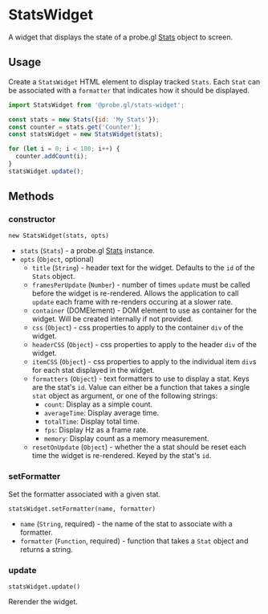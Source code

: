 # StatsWidget

A widget that displays the state of a probe.gl [Stats](/docs/api-reference/log/stats.md) object to screen.

## Usage

Create a `StatsWidget` HTML element to display tracked `Stats`. Each `Stat` can
be associated with a `formatter` that indicates how it should be displayed.

```js
import StatsWidget from '@probe.gl/stats-widget';

const stats = new Stats({id: 'My Stats'});
const counter = stats.get('Counter');
const statsWidget = new StatsWidget(stats);

for (let i = 0; i < 100; i++) {
  counter.addCount(i);
}
statsWidget.update();
```

## Methods

### constructor

`new StatsWidget(stats, opts)`

* `stats` (`Stats`) - a probe.gl [Stats](/docs/api-reference/log/stats.md) instance.
* `opts` (`Object`, optional)
  - `title` (`String`) - header text for the widget. Defaults to the `id` of the `Stats` object.
  - `framesPerUpdate` (`Number`) - number of times `update` must be called before the widget is re-rendered. Allows the application
    to call `update` each frame with re-renders occuring at a slower rate.
  - `container` (DOMElement) - DOM element to use as container for the widget. Will be created internally if not provided.
  - `css` (`Object`) - css properties to apply to the container `div` of the widget.
  - `headerCSS` (`Object`) - css properties to apply to the header `div` of the widget.
  - `itemCSS` (`Object`) - css properties to apply to the individual item `div`s for each stat displayed in the widget.
  - `formatters` (`Object`) - text formatters to use to display a stat. Keys are the stat's `id`. Value can either be
    a function that takes a single `stat` object as argument, or one of the following strings:
    + `count`: Display as a simple count.
    + `averageTime`: Display average time.
    + `totalTime`: Display total time.
    + `fps`: Display Hz as a frame rate.
    + `memory`: Display count as a memory measurement.
  - `resetOnUpdate` (`Object`) - whether the a stat should be reset each time the widget is re-rendered. Keyed by the stat's `id`.

### setFormatter

Set the formatter associated with a given stat.

`statsWidget.setFormatter(name, formatter)`

* `name` (`String`, required) - the name of the stat to associate with a formatter.
* `formatter` (`Function`, required) - function that takes a `Stat` object and returns a string.


### update

`statsWidget.update()`

Rerender the widget.
